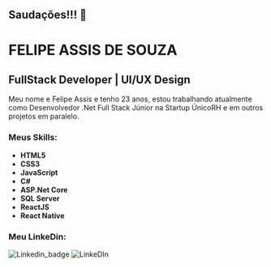 ## Saudações!!! :wave: ##  

# **FELIPE ASSIS DE SOUZA** #

## **FullStack Developer | UI/UX Design** ##

Meu nome e Felipe Assis e tenho 23 anos, estou trabalhando atualmente como Desenvolvedor .Net Full Stack Júnior na Startup ÚnicoRH e em outros projetos em paralelo.

### **Meus Skills:** ###

* **HTML5**
* **CSS3**
* **JavaScript**
* **C#**
* **ASP.Net Core**
* **SQL Server**
* **ReactJS**
* **React Native**

### Meu LinkeDin: ###

![Linkedin_badge](https://img.shields.io/badge/-LinkedIn-blue?style=flat-square&logo=linkedin&logoColor=white&https://www.linkedin.com/in/felipe-assis-de-souza-8a810515b)
![LinkeDIn](https://img.shields.io/static/v1?label=LinkeDin&message=Felipe&color=blue&style=for-the-badge&link=https://www.linkedin.com/in/felipe-assis-de-souza-8a810515b/&logo=LINKEDIN)
